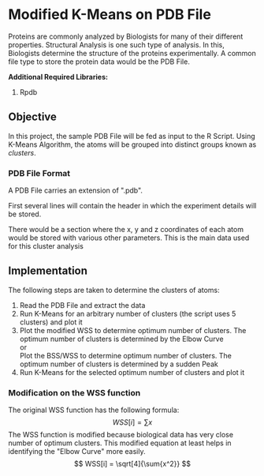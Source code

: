 # Modified K-Means on PDB File 
Proteins are commonly analyzed by Biologists for many of their different properties. Structural Analysis is one such type of analysis. In this, Biologists determine the structure of the proteins experimentally. A common file type to store the protein data would be the PDB File. 

**Additional Required Libraries:** 

1. Rpdb

## Objective 

In this project, the sample PDB File will be fed as input to the R Script. Using K-Means Algorithm, the atoms will be grouped into distinct groups known as *clusters*. 

### PDB File Format 

A PDB File carries an extension of ".pdb". 

First several lines will contain the header in which the experiment details will be stored. 

There would be a section where the x, y and z coordinates of each atom would be stored with various other parameters. This is the main data used for this cluster analysis

## Implementation 

The following steps are taken to determine the clusters of atoms: 

1. Read the PDB File and extract the data 
2. Run K-Means for an arbitrary number of clusters (the script uses 5 clusters) and plot it 
3. Plot the modified WSS to determine optimum number of clusters. The optimum number of clusters is determined by the Elbow Curve<br/>or<br/>Plot the BSS/WSS to determine optimum number of clusters. The optimum number of clusters is determined by a sudden Peak 
4. Run K-Means for the selected optimum number of clusters and plot it

### Modification on the WSS function 

The original WSS function has the following formula: 
$$
WSS[i] = \sum{x}
$$
The WSS function is modified because biological data has very close number of optimum clusters. This modified equation at least helps in identifying the "Elbow Curve" more easily. 
$$
WSS[i] = \sqrt[4]{\sum{x^2}}
$$

